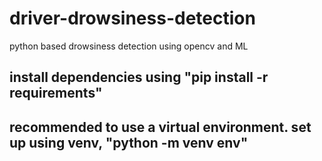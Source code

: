 # driver-drowsiness-detection
python based drowsiness detection using opencv and ML

## install dependencies using "pip install -r requirements"
## recommended to use a virtual environment. set up using venv, "python -m venv env"
